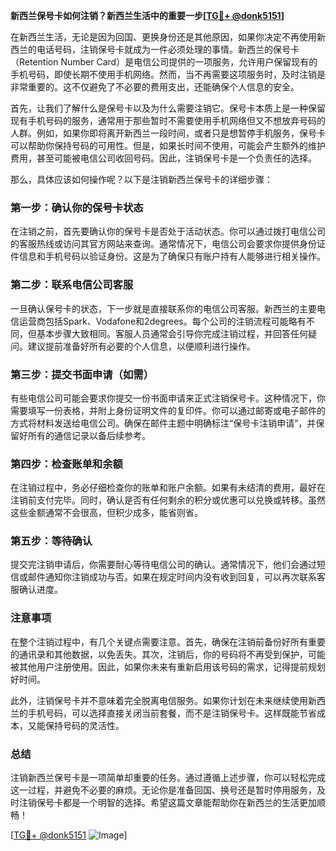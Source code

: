 **新西兰保号卡如何注销？新西兰生活中的重要一步[[TG💪+ @donk5151](https://t.me/s/donk5151)]**

在新西兰生活，无论是因为回国、更换身份还是其他原因，如果你决定不再使用新西兰的电话号码，注销保号卡就成为一件必须处理的事情。新西兰的保号卡（Retention Number Card）是电信公司提供的一项服务，允许用户保留现有的手机号码，即使长期不使用手机网络。然而，当不再需要这项服务时，及时注销是非常重要的。这不仅避免了不必要的费用支出，还能确保个人信息的安全。

首先，让我们了解什么是保号卡以及为什么需要注销它。保号卡本质上是一种保留现有手机号码的服务，通常用于那些暂时不需要使用手机网络但又不想放弃号码的人群。例如，如果你即将离开新西兰一段时间，或者只是想暂停手机服务，保号卡可以帮助你保持号码的可用性。但是，如果长时间不使用，可能会产生额外的维护费用，甚至可能被电信公司收回号码。因此，注销保号卡是一个负责任的选择。

那么，具体应该如何操作呢？以下是注销新西兰保号卡的详细步骤：

### 第一步：确认你的保号卡状态
在注销之前，首先要确认你的保号卡是否处于活动状态。你可以通过拨打电信公司的客服热线或访问其官方网站来查询。通常情况下，电信公司会要求你提供身份证件信息和手机号码以验证身份。这是为了确保只有账户持有人能够进行相关操作。

### 第二步：联系电信公司客服
一旦确认保号卡的状态，下一步就是直接联系你的电信公司客服。新西兰的主要电信运营商包括Spark、Vodafone和2degrees。每个公司的注销流程可能略有不同，但基本步骤大致相同。客服人员通常会引导你完成注销过程，并回答任何疑问。建议提前准备好所有必要的个人信息，以便顺利进行操作。

### 第三步：提交书面申请（如需）
有些电信公司可能会要求你提交一份书面申请来正式注销保号卡。这种情况下，你需要填写一份表格，并附上身份证明文件的复印件。你可以通过邮寄或电子邮件的方式将材料发送给电信公司。确保在邮件主题中明确标注“保号卡注销申请”，并保留好所有的通信记录以备后续参考。

### 第四步：检查账单和余额
在注销过程中，务必仔细检查你的账单和账户余额。如果有未结清的费用，最好在注销前支付完毕。同时，确认是否有任何剩余的积分或优惠可以兑换或转移。虽然这些金额通常不会很高，但积少成多，能省则省。

### 第五步：等待确认
提交完注销申请后，你需要耐心等待电信公司的确认。通常情况下，他们会通过短信或邮件通知你注销成功与否。如果在规定时间内没有收到回复，可以再次联系客服确认进度。

### 注意事项
在整个注销过程中，有几个关键点需要注意。首先，确保在注销前备份好所有重要的通讯录和其他数据，以免丢失。其次，注销后，你的号码将不再受到保护，可能被其他用户注册使用。因此，如果你未来有重新启用该号码的需求，记得提前规划好时间。

此外，注销保号卡并不意味着完全脱离电信服务。如果你计划在未来继续使用新西兰的手机号码，可以选择直接关闭当前套餐，而不是注销保号卡。这样既能节省成本，又能保持号码的灵活性。

### 总结
注销新西兰保号卡是一项简单却重要的任务。通过遵循上述步骤，你可以轻松完成这一过程，并避免不必要的麻烦。无论你是准备回国、换号还是暂时停用服务，及时注销保号卡都是一个明智的选择。希望这篇文章能帮助你在新西兰的生活更加顺畅！

[[TG💪+ @donk5151](https://t.me/s/donk5151) ![Image](https://i.postimg.cc/rwNCRYN7/Snipaste-2025-04-30-17-27-05.png)]